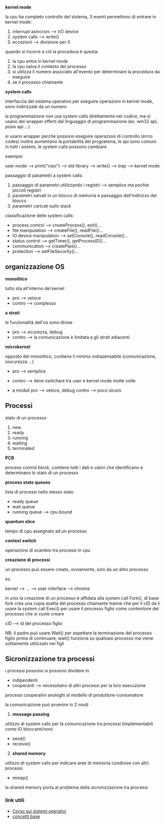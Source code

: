 **kernel mode**

la cpu ha completo controllo del sistema, 3 eventi permettono di entrare in kernel mode:
1. interrupt asincroni --> I/O device
2. system calls --> write()
3. eccezioni --> divisione per 0

quando si incorre a ciò la procedura è questa:
1. la cpu entra in kernel mode
2. la cpu salva il contesto del processo
3. si utilizza il numero associato all'evento per determinare la procedura da eseguire
4. se il processo chiamante 

**system calls**

interfaccia del sistema operativo per eseguire operazioni in kernel mode, sono indirizzate da un numero

la programmazione non usa system calls direttamente nel codice, ma si usano dei wrapper offerti dal linguaggio di programmazione (es. win32 api, posix api ...)

si usano wrapper perchè possono eseguire operazioni di controllo (errro codes) inoltre aumentano la portabilità del programma, le api sono comuni in tutti i sistemi, le system calls possono cambiare

esempio

user mode --> print("ciao") --> std library --> write() --> trap --> kernel mode


passaggio di parametri a system calls:
1. passaggio di parametri utilizzando i registri --> semplice ma pochie piccoli registri
2. parametri salvati in un blocco di memoria e passaggio dell'indirizzo del blocco
3. parametri caricati sullo stack

classificazione delle system calls:
* process control --> createProcess(), exit()...
* file manipulation --> createFile(), readFile()...
* IO device manipulation --> setConsole(), readConsole()...
* status control --> getTimer(), getProcessID()...
* communication --> createPipe()...
* protection --> setFileSecurity()...

## organizzazione OS

**monolitico**

tutto sta all'interno del kernel
* pro --> veloce
* contro --> complesso

**a strati**

le funzionalità dell'os sono divise
* pro --> sicurezza, debug
* contro --> la comunicazione è limitata a gli strati adiacenti

**microkernel**

opposto del monolitico, contiene il minimo indispensabile (comunicazione, siucurezza ...)
* pro --> semplice
* contro --> deve switchare tra user e kernel mode molte volte

* a moduli
pro --> veloce, debug
contro --> poco sicuro

## Processi

stato di un processo
1. new
2. ready
3. running
4. waiting
5. terminated

**PCB**

process control block, contiene tutti i dati e valori che identificano e determinano lo stato di un processo

**process state queues**

lista di processi nello stesso stato
* ready queue
* wait queue
* running queue --> cpu bound

**quantum slice** 

tempo di cpu assegnato ad un processo

**context switch** 

operazione di scambio tra processi in cpu

**creazione di processi**

un processo può essere creato, ovviamente, solo da un altro processo

es.

kernel --> ... --> user interface --> chrome

in unix la creazione di un processo è affidata alla system call Fork(), di base fork crea una copia esatta del processo chiamante tranne che per il cID da li usare la system call Exec() per usare il processo figlio come contenitore del processo che si vuole creare

cID --> id del processo figlio

NB: il padre può usare Wait() per aspettare la terminazione del processo figlio prima di continuare, wait() funziona su qualsiasi processo ma viene solitamente utilizzato nei figli

## Sicronizzazione tra processi

i processi possono si possono dividere in
* indipendenti
* cooperanti --> necessitano di altri processi per la loro esecuzione

processi cooperativi anologhi al modello di produttore-consumatore

la comunicazione può avvenire in 2 modi

1. **message passing**

utilizzo di system calls per la comunicazione tra processi (implementabili come IO bloccanti/non)

* send()
* receive()

2. **shared memory**

utilizzo di system calls per indicare aree di memoria condivise con altri processi

* mmap()

la shared memory porta al problema della sicronizzazione tra processi

### link utili

* [Corso sui sistemi operativi](http://lass.cs.umass.edu/~shenoy/courses/377/lectures.html)
* [concetti base](https://www.cs.rutgers.edu/~pxk/416/notes/03-concepts.html)
